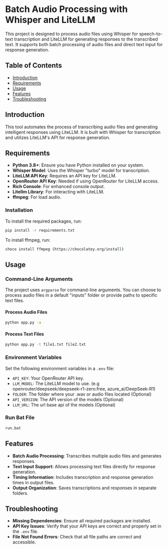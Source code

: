# Batch Audio Processing with Whisper and LiteLLM

This project is designed to process audio files using Whisper for speech-to-text transcription and LiteLLM for generating responses to the transcribed text. It supports both batch processing of audio files and direct text input for response generation.

## Table of Contents

- [Introduction](#introduction)
- [Requirements](#requirements)
- [Usage](#usage)
- [Features](#features)
- [Troubleshooting](#troubleshooting)

## Introduction

This tool automates the process of transcribing audio files and generating intelligent responses using LiteLLM. It is built with Whisper for transcription and utilizes LiteLLM's API for response generation.

## Requirements

- **Python 3.8+**: Ensure you have Python installed on your system.
- **Whisper Model**: Uses the Whisper "turbo" model for transcription.
- **LiteLLM API Key**: Requires an API key for LiteLLM.
- **OpenRouter API Key**: Needed if using OpenRouter for LiteLLM access.
- **Rich Console**: For enhanced console output.
- **Litellm Library**: For interacting with LiteLLM.
- **ffmpeg**: For load audio.

### Installation

To install the required packages, run:

```bash
pip install -r requirements.txt
```

To install ffmpeg, run:
```bash
choco install ffmpeg (https://chocolatey.org/install)
```

## Usage

### Command-Line Arguments

The project uses `argparse` for command-line arguments. You can choose to process audio files in a default "inputs" folder or provide paths to specific text files.

#### Process Audio Files

```bash
python app.py -a
```

#### Process Text Files

```bash
python app.py -t file1.txt file2.txt
```

### Environment Variables

Set the following environment variables in a `.env` file:

- `API_KEY`: Your OpenRouter API key.
- `LLM_MODEL`: The LiteLLM model to use. (e.g openrouter/deepseek/deepseek-r1-zero:free, azure_ai/DeepSeek-R1)
- `FOLDER`: The folder where your .wav or audio files located (Optional)
- `API_VERSION`: The API version of the models (Optional)
- `LLM_URL`: The url base api of the models (Optional)

### Run Bat File
```bash
run.bat
```

## Features

- **Batch Audio Processing**: Transcribes multiple audio files and generates responses.
- **Text Input Support**: Allows processing text files directly for response generation.
- **Timing Information**: Includes transcription and response generation times in output files.
- **Output Organization**: Saves transcriptions and responses in separate folders.

## Troubleshooting

- **Missing Dependencies**: Ensure all required packages are installed.
- **API Key Issues**: Verify that your API keys are correct and properly set in the `.env` file.
- **File Not Found Errors**: Check that all file paths are correct and accessible.
